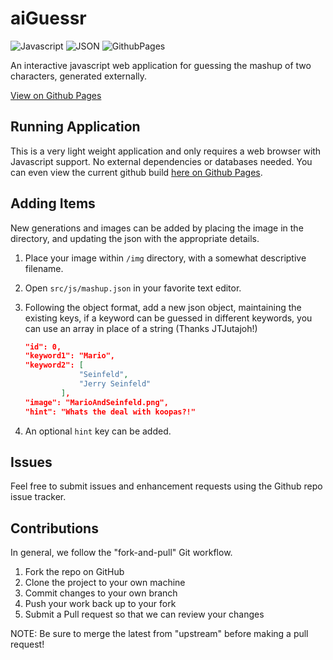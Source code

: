 # aiGuessr

![Javascript](https://img.shields.io/badge/JavaScript-323330?style=for-the-badge&logo=javascript&logoColor=F7DF1E) ![JSON](https://img.shields.io/badge/json-5E5C5C?style=for-the-badge&logo=json&logoColor=white) ![GithubPages](https://img.shields.io/badge/GitHub%20Pages-222222?style=for-the-badge&logo=GitHub%20Pages&logoColor=white)

An interactive javascript web application for guessing the mashup of two characters, generated externally.

[View on Github Pages](https://drraccoony.github.io/aiGuessr/)

## Running Application

This is a very light weight application and only requires a web browser with Javascript support. No external dependencies or databases needed. You can even view the current github build [here on Github Pages](https://drraccoony.github.io/aiGuessr/).

## Adding Items

New generations and images can be added by placing the image in the directory, and updating the json with the appropriate details.

1. Place your image within `/img` directory, with a somewhat descriptive filename.
2. Open `src/js/mashup.json` in your favorite text editor.
3. Following the object format, add a new json object, maintaining the existing keys, if a keyword can be guessed in different keywords, you can use an array in place of a string (Thanks JTJutajoh!)

    ```json
    "id": 0,
    "keyword1": "Mario",
    "keyword2": [
                "Seinfeld",
                "Jerry Seinfeld"
            ],
    "image": "MarioAndSeinfeld.png",
    "hint": "Whats the deal with koopas?!"
    ```

4. An optional `hint` key can be added.

## Issues

Feel free to submit issues and enhancement requests using the Github repo issue tracker.

## Contributions

In general, we follow the "fork-and-pull" Git workflow.

1. Fork the repo on GitHub
2. Clone the project to your own machine
3. Commit changes to your own branch
4. Push your work back up to your fork
5. Submit a Pull request so that we can review your changes

NOTE: Be sure to merge the latest from "upstream" before making a pull request!
